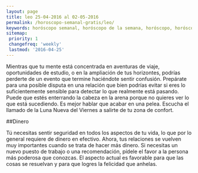 ```yaml
---
layout: page
title: leo 25-04-2016 al 02-05-2016 
permalink: /horoscopo-semanal-gratis/leo/
keywords: horóscopo semanal, horóscopo de la semana, horóscopo, horóscopo gratis,horóscopos, horóscopo esperanza gracia, horoscopos leo la semana, horóscopos gratis, Tarot, Astrologia, Zodíaco, leo, horoscopo gratis
sitemap:
 priority: 1
 changefreq: 'weekly'
 lastmod: '2016-04-25'
---
```

Mientras que tu mente está concentrada en aventuras de viaje, oportunidades de estudio, o en la ampliación de tus horizontes, podrías perderte de un evento que termine haciéndote sentir confusión. Prepárate para una posible disputa en una relación que bien podrías evitar si eres lo suficientemente sensible para detectar lo que realmente está pasando. Puede que estés enterrando la cabeza en la arena porque no quieres ver lo que está sucediendo. Es mejor hablar que acabar en una pelea. Escucha el llamado de la Luna Nueva del Viernes a salirte de tu zona de confort.

##Dinero

Tú necesitas sentir seguridad en todos los aspectos de tu vida, lo que por lo general requiere de dinero en efectivo. Ahora, tus relaciones se vuelven muy importantes cuando se trata de hacer más dinero. Si necesitas un nuevo puesto de trabajo o una recomendación, pídele el favor a la persona más poderosa que conozcas. El aspecto actual es favorable para que las cosas se resuelvan y para que logres la felicidad que anhelas.